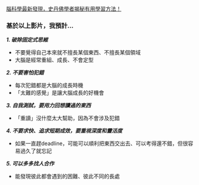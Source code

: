 [腦科學最新發現，史丹佛學者揭秘有用學習方法！ ](https://www.youtube.com/watch?v=DgbSc6Ys710)
### 基於以上影片，我預計...
***1. 破除固定式思維***
  - 不要覺得自己本來就不擅長某個東西、不擅長某個領域
  - 大腦是經常重組、成長、不會定型
    
***2. 不要害怕犯錯***
  - 每次犯錯都是大腦的成長時機
  - 「太難的感覺」是讓大腦成長的好機會
    
***3. 自我測試，要用力回想讀過的東西***
   - 「重讀」沒什麼太大幫助，因為不會涉及犯錯
    
***4. 不要求快、追求短期成效，要重視深度和靈活度***
   - 如果一直趕deadline，可能可以順利把東西交出去、可以考得還不錯，但很容易過久了就忘記
     
***5. 可以多多找人合作***
   - 能發現彼此都會遇到的困難、彼此不同的長處
